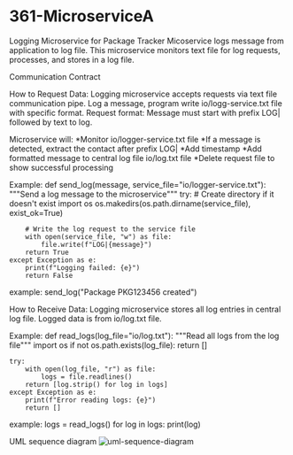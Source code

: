 # 361-MicroserviceA
Logging Microservice for Package Tracker
Micoservice logs message from application to log file. This microservice monitors text file for log requests, processes, and stores in a log file. 

Communication Contract

How to Request Data:
Logging microservice accepts requests via text file communication pipe. 
Log a message, program write io/logg-service.txt file with specific format. 
Request format: Message must start with prefix LOG| followed by text to log. 

Microservice will:
*Monitor io/logger-service.txt file
*If a message is detected, extract the contact after prefix LOG|
*Add timestamp
*Add formatted message to central log file io/log.txt file
*Delete request file to show successful processing

Example:
def send_log(message, service_file="io/logger-service.txt"):
    """Send a log message to the microservice"""
    try:
        # Create directory if it doesn't exist
        import os
        os.makedirs(os.path.dirname(service_file), exist_ok=True)
        
        # Write the log request to the service file
        with open(service_file, "w") as file:
            file.write(f"LOG|{message}")
        return True
    except Exception as e:
        print(f"Logging failed: {e}")
        return False
example:
send_log("Package PKG123456 created")




How to Receive Data:
Logging microservice stores all log entries in central log file. Logged data is from io/log.txt file. 

Example:
def read_logs(log_file="io/log.txt"):
    """Read all logs from the log file"""
    import os
    if not os.path.exists(log_file):
        return []
        
    try:
        with open(log_file, "r") as file:
            logs = file.readlines()
        return [log.strip() for log in logs]
    except Exception as e:
        print(f"Error reading logs: {e}")
        return []

example:
logs = read_logs()
for log in logs:
    print(log)


UML sequence diagram
![uml-sequence-diagram](https://github.com/user-attachments/assets/0144e2de-ae1d-4968-b945-7c2b4f8669a0)

